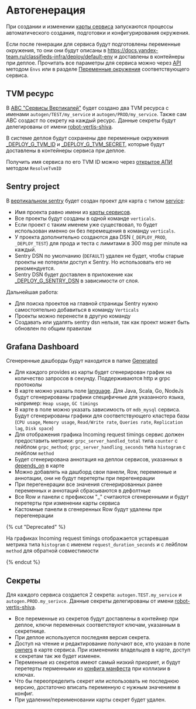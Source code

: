 # Автогенерация

При создании и изменении [карты сервиса](service-map.md) запускаются процессы автоматического создания, подготовки и конфигурирования окружения.

Если после генерации для сервиса будут подготовлены переменные окружения, то они они будут описаны в https://docs.yandex-team.ru/classifieds-infra/deploy/default-env и доставлены в контейнеры при деплое. Прочитать все параметры для сервиса можно через [API](deploy/integration/api.md) методом `Envs` или в разделе [Переменные окружения](https://admin.vertis.yandex-team.ru/services/admin-www/envs) соответствующего сервиса.

## TVM ресурс

В [ABC "Сервисы Вертикалей"](https://abc.yandex-team.ru/services/verticals/) будет создано два TVM ресурса с именами `autogen/TEST/my_service` и `autogen/PROD/my_service`. Также сам ABC создаст по секрету на каждый ресурс. Данные секреты будут делегированы от имени [robot-vertis-shiva](https://staff.yandex-team.ru/robot-vertis-shiva?from=suggest).

В системе деплоя будут сохранены две переменные окружения [_DEPLOY_G_TVM_ID](service-preparation/default-env.md#_deploy_g_tvm_id) и [_DEPLOY_G_TVM_SECRET](service-preparation/default-env.md#_deploy_g_tvm_secret), которые будут доставлены в контейнеры сервиса при деплое.

Получить имя сервиса по его TVM ID можно через [открытое АПИ](service-preparation/default-env.md#_deploy_g_tvm_id) методом `ResolveTvmID`

## Sentry project

В [вертикальном sentry](https://sentry.vertis.yandex.net/verticals/) будет создан проект для карта с типом [service](service-map.md#type):
- Имя проекта равно имени из [карты сервисов](service-map.md#name).
- Все проекты будут созданы в одной команде `verticals`.
- Если проект с таким именем уже существовал, то будет использован именно он без перемещения в команду `verticals`.
- У проекта дополнительно создаются два DSN (`_DEPLOY_PROD`, `_DEPLOY_TEST`) для прода и теста с лимитами в 300 msg per minute на каждый.
- Sentry DSN по умолчанию (`DEFAULT`) удален не будет, чтобы старые проекты не потеряли доступ к Sentry. Но использовать его не рекомендуется.
- Sentry DSN будет доставлен в приложение как  [_DEPLOY_G_SENTRY_DSN](service-preparation/default-env.md#_deploy_g_sentry_dsn) в зависимости от слоя.

Дальнейшая работа:
- Для поиска проектов на главной страницы Sentry нужно самостоятельно добавиться в команду `Verticals`
- Проекты можно перенести в другую команду
- Создавать или удалять sentry dsn нельзя, так как проект может быть обновлен по общим правилам

## Grafana Dashboard
Сгенеренные дашборды будут находится в папке [Generated](https://grafana.vertis.yandex-team.ru/dashboards/f/FuR3gWinz/generated)
- Для каждого provides из карты будет сгенерирован график на количество запросов в секунду. Поддерживаются http и grpc протоколы
- В карте можно указать поле [language](service-map.md#language). Для Java, Scala, Go, NodeJs будут сгенерированы графики специфичные для указанного языка, например: `Heap usage`, `GC timings`
- В карте в поле  можно указать зависимость от `mdb_mysql` сервиса. Будут сгенерированы графики для соответствующего кластера базы (`CPU usage`, `Memory usage`, `Read/Write rate`, `Queries rate`, `Replication lag`, `Disk space`)
- Для отображения графика Incoming request timings сервис должен предоставить метрики: `grpc_server_handled_total` типа `counter` с лейблом `grpc_method`; `grpc_server_handling_seconds` типа `histogram` c лейблом `method`
- Будет сгенерирована аннотация на деплои сервисов, указанных в [depends_on](service-map.md#depends_on) в карте
- Можно добавлять на дашборд свои панели, Row, переменные и аннотации, они не будут перетерты при перегенерации
- При перегенерации все значения сгенерированных ранее переменных и аннотаций сбрасываются в дефолтные
- Все Row и панели с префиксом "_" считаются сгенеренными и будут перетерты при изменении карты сервиса
- Кастомные панели в сгенеренных Row будут удалены при перегенерации

{% cut "Deprecated" %}

На графиках Incoming request timings отображается устаревшая метрика типа `histogram` c именем `request_duration_seconds` и c лейблом `method` для обратной совместимости

{% endcut %}

## Секреты
Для каждого сервиса создается 2 секрета: `autogen.TEST.my_service` и `autogen.PROD.my_serivce`. Данные секреты делегированы от имени [robot-vertis-shiva](https://staff.yandex-team.ru/robot-vertis-shiva?from=suggest).
- Все переменные из секретов будут доставлены в контейнер при деплое, ключи переменных соответствуют ключам, указанным в секретнице.
- При деплое используется последняя версия секрета.
- Доступ на чтение и редактирование получают все, кто указан в поле [owners](service-map.md#owners) в карте сервиса. При изменениях владельцев в карте, доступ к секретам так же будет изменен.
- Переменные из секретов имеют самый низкий приориет, и будут перетерты перменными из [конфига манфеста](service-preparation/manifest.md#konfiguraciya-prilozheniya) при коллизии в ключах.
- Что бы переопределить секрет или использовать не последнюю версию, достаточно вписать переменную с нужным значением в конфиг.
- При удалении/переименовании карты секрет будет удален.

